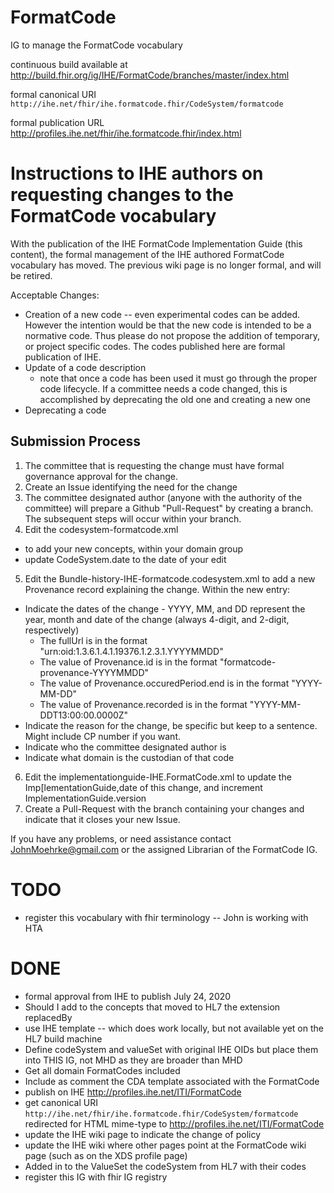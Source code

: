 # FormatCode
IG to manage the FormatCode vocabulary

continuous build available at http://build.fhir.org/ig/IHE/FormatCode/branches/master/index.html

formal canonical URI `http://ihe.net/fhir/ihe.formatcode.fhir/CodeSystem/formatcode`

formal publication URL http://profiles.ihe.net/fhir/ihe.formatcode.fhir/index.html

# Instructions to IHE authors on requesting changes to the FormatCode vocabulary

With the publication of the IHE FormatCode Implementation Guide (this content), the formal management of the IHE authored FormatCode vocabulary has moved. The previous wiki page is no longer formal, and will be retired.

Acceptable Changes:
* Creation of a new code -- even experimental codes can be added. However the intention would be that the new code is intended to be a normative code. Thus please do not propose the addition of temporary, or project specific codes. The codes published here are formal publication of IHE.
* Update of a code description
  * note that once a code has been used it must go through the proper code lifecycle. If a committee needs a code changed, this is accomplished by deprecating the old one and creating a new one
* Deprecating a code

## Submission Process

1. The committee that is requesting the change must have formal governance approval for the change. 
2. Create an Issue identifying the need for the change
3. The committee designated author (anyone with the authority of the committee) will prepare a Github "Pull-Request" by creating a branch. The subsequent steps will occur within your branch.
4.  Edit the codesystem-formatcode.xml
  * to add your new concepts, within your domain group
  * update CodeSystem.date to the date of your edit
5. Edit the Bundle-history-IHE-formatcode.codesystem.xml to add a new Provenance record explaining the change. Within the new entry:
  * Indicate the dates of the change - YYYY, MM, and DD represent the year, month and date of the change (always 4-digit, and 2-digit, respectively)
      * The fullUrl is in the format "urn:oid:1.3.6.1.4.1.19376.1.2.3.1.YYYYMMDD"
      * The value of Provenance.id is in the format "formatcode-provenance-YYYYMMDD"
      * The value of Provenance.occuredPeriod.end is in the format "YYYY-MM-DD"
      * The value of Provenance.recorded is in the format "YYYY-MM-DDT13:00:00.0000Z"
  * Indicate the reason for the change, be specific but keep to a sentence. Might include CP number if you want.  
  * Indicate who the committee designated author is
  * Indicate what domain is the custodian of that code
6. Edit the implementationguide-IHE.FormatCode.xml to update the Imp[lementationGuide,date of this change, and increment ImplementationGuide.version
7. Create a Pull-Request with the branch containing your changes and indicate that it closes your new Issue.
  
If you have any problems, or need assistance contact JohnMoehrke@gmail.com or the assigned Librarian of the FormatCode IG.
  
# TODO

* register this vocabulary with fhir terminology -- John is working with HTA

# DONE

* formal approval from IHE to publish July 24, 2020
* Should I add to the concepts that moved to HL7 the extension replacedBy
* use IHE template -- which does work locally, but not available yet on the HL7 build machine
* Define codeSystem and valueSet with original IHE OIDs but place them into THIS IG, not MHD as they are broader than MHD
* Get all domain FormatCodes included
* Include as comment the CDA template associated with the FormatCode
* publish on IHE http://profiles.ihe.net/ITI/FormatCode 
* get canonical URI `http://ihe.net/fhir/ihe.formatcode.fhir/CodeSystem/formatcode` redirected for HTML mime-type to http://profiles.ihe.net/ITI/FormatCode
* update the IHE wiki page to indicate the change of policy
* update the IHE wiki where other pages point at the FormatCode wiki page (such as on the XDS profile page)
* Added in to the ValueSet the codeSystem from HL7 with their codes
* register this IG with fhir IG registry 
